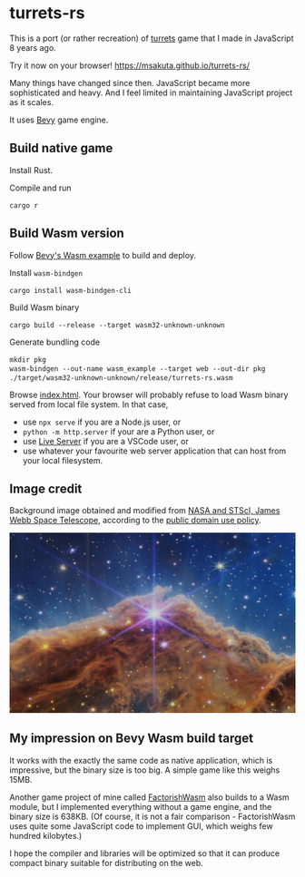 # turrets-rs

This is a port (or rather recreation) of [turrets](https://github.com/msakuta/turrets) game
that I made in JavaScript 8 years ago.

Try it now on your browser! https://msakuta.github.io/turrets-rs/

Many things have changed since then. JavaScript became more sophisticated and heavy.
And I feel limited in maintaining JavaScript project as it scales.

It uses [Bevy](https://bevyengine.org/) game engine.

## Build native game

Install Rust.

Compile and run

    cargo r


## Build Wasm version

Follow [Bevy's Wasm example](https://github.com/bevyengine/bevy/tree/latest/examples#wasm) to build and deploy.

Install `wasm-bindgen`

    cargo install wasm-bindgen-cli

Build Wasm binary

    cargo build --release --target wasm32-unknown-unknown

Generate bundling code

    mkdir pkg
    wasm-bindgen --out-name wasm_example --target web --out-dir pkg ./target/wasm32-unknown-unknown/release/turrets-rs.wasm

Browse [index.html](index.html).
Your browser will probably refuse to load Wasm binary served from local file system.
In that case, 

* use `npx serve` if you are a Node.js user, or
* `python -m http.server` if your are a Python user, or
* use [Live Server](https://marketplace.visualstudio.com/items?itemName=ritwickdey.LiveServer) if you are a VSCode user, or
* use whatever your favourite web server application that can host from your
local filesystem.

## Image credit

Background image obtained and modified from [NASA and STScI, James Webb Space Telescope](https://webbtelescope.org/contents/media/images/2022/034/01G7DA5ADA2WDSK1JJPQ0PTG4A),
according to the [public domain use policy](https://webbtelescope.org/copyright).

![img](assets/cliff-crop.png)

## My impression on Bevy Wasm build target

It works with the exactly the same code as native application, which is
impressive, but the binary size is too big.
A simple game like this weighs 15MB.

Another game project of mine called [FactorishWasm](https://github.com/msakuta/FactorishWasm)
also builds to a Wasm module, but I implemented everything without
a game engine, and the binary size is 638KB.
(Of course, it is not a fair comparison - FactorishWasm uses quite some JavaScript
code to implement GUI, which weighs few hundred kilobytes.)

I hope the compiler and libraries will be optimized so that it can produce compact binary
suitable for distributing on the web.
